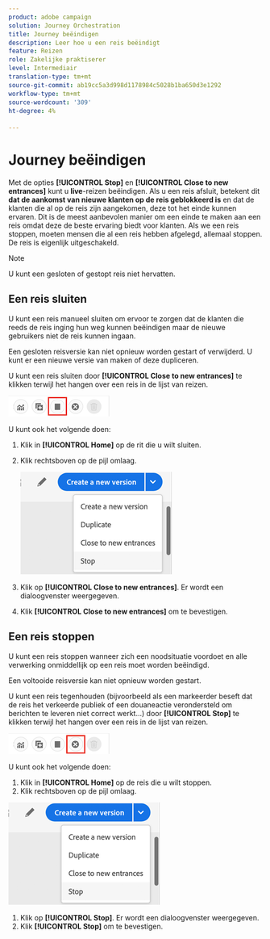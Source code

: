 ```yaml
---
product: adobe campaign
solution: Journey Orchestration
title: Journey beëindigen
description: Leer hoe u een reis beëindigt
feature: Reizen
role: Zakelijke praktiserer
level: Intermediair
translation-type: tm+mt
source-git-commit: ab19cc5a3d998d1178984c5028b1ba650d3e1292
workflow-type: tm+mt
source-wordcount: '309'
ht-degree: 4%

---
```



# Journey beëindigen

Met de opties **[!UICONTROL Stop]** en **[!UICONTROL Close to new entrances]** kunt u **live**-reizen beëindigen. Als u een reis afsluit, betekent dit **dat de aankomst van nieuwe klanten op de reis geblokkeerd is** en dat de klanten die al op de reis zijn aangekomen, deze tot het einde kunnen ervaren. Dit is de meest aanbevolen manier om een einde te maken aan een reis omdat deze de beste ervaring biedt voor klanten. Als we een reis stoppen, moeten mensen die al een reis hebben afgelegd, allemaal stoppen. De reis is eigenlijk uitgeschakeld.

>[!NOTE]
>
>U kunt een gesloten of gestopt reis niet hervatten.

## Een reis sluiten

U kunt een reis manueel sluiten om ervoor te zorgen dat de klanten die reeds de reis inging hun weg kunnen beëindigen maar de nieuwe gebruikers niet de reis kunnen ingaan.

Een gesloten reisversie kan niet opnieuw worden gestart of verwijderd. U kunt er een nieuwe versie van maken of deze dupliceren.

U kunt een reis sluiten door **[!UICONTROL Close to new entrances]** te klikken terwijl het hangen over een reis in de lijst van reizen.

![](../assets/do-not-localize/journey-finish-quick-action.png)

U kunt ook het volgende doen:

1. Klik in **[!UICONTROL Home]** op de rit die u wilt sluiten.
1. Klik rechtsboven op de pijl omlaag.

   ![](../assets/finish_drop_down_list.png)

1. Klik op **[!UICONTROL Close to new entrances]**. Er wordt een dialoogvenster weergegeven.
1. Klik **[!UICONTROL Close to new entrances]** om te bevestigen.

## Een reis stoppen

U kunt een reis stoppen wanneer zich een noodsituatie voordoet en alle verwerking onmiddellijk op een reis moet worden beëindigd.

Een voltooide reisversie kan niet opnieuw worden gestart.

U kunt een reis tegenhouden (bijvoorbeeld als een markeerder beseft dat de reis het verkeerde publiek of een douaneactie verondersteld om berichten te leveren niet correct werkt...) door **[!UICONTROL Stop]** te klikken terwijl het hangen over een reis in de lijst van reizen.

![](../assets/do-not-localize/journey-stop-quick-action.png)

U kunt ook het volgende doen:

1. Klik in **[!UICONTROL Home]** op de reis die u wilt stoppen.
1. Klik rechtsboven op de pijl omlaag.

![](../assets/finish_drop_down_list.png)

1. Klik op **[!UICONTROL Stop]**. Er wordt een dialoogvenster weergegeven.
1. Klik **[!UICONTROL Stop]** om te bevestigen.
